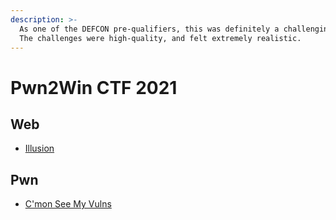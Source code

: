 ```yaml
---
description: >-
  As one of the DEFCON pre-qualifiers, this was definitely a challenging CTF.
  The challenges were high-quality, and felt extremely realistic.
---
```


# Pwn2Win CTF 2021

## Web

* [Illusion](illusion.md)

## Pwn

* [C'mon See My Vulns](cmon-see-my-vulns.md)

